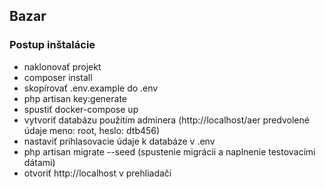## Bazar

### Postup inštalácie

- naklonovať projekt
- composer install
- skopírovať .env.example do .env
- php artisan key:generate
- spustiť docker-compose up
- vytvoriť databázu použitím adminera (http://localhost/aer predvolené údaje meno: root, heslo: dtb456)
- nastaviť prihlasovacie údaje k databáze v .env
- php artisan migrate --seed (spustenie migrácii a naplnenie testovacími dátami)
- otvoriť http://localhost v prehliadači
